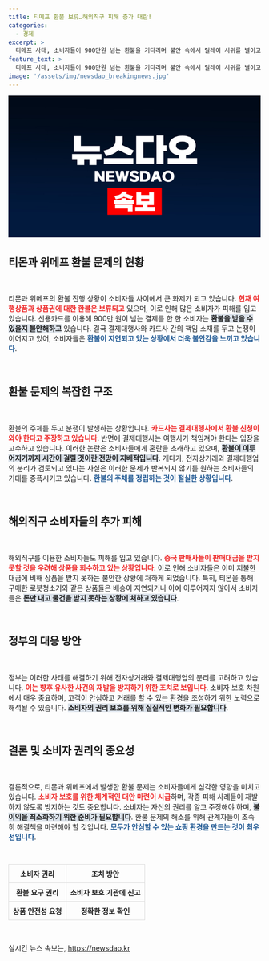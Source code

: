 ```yaml
---
title: 티메프 환불 보류…해외직구 피해 증가 대란!
categories:
  - 경제
excerpt: >
  티메프 사태, 소비자들이 900만원 넘는 환불을 기다리며 불안 속에서 릴레이 시위를 벌이고 있습니다. 해외직구 피해도 속출, 갈팡질팡하는 환불 주체 문제. 과연 이 혼란의 끝은 어디일까요?
feature_text: >
  티메프 사태, 소비자들이 900만원 넘는 환불을 기다리며 불안 속에서 릴레이 시위를 벌이고 있습니다. 해외직구 피해도 속출, 갈팡질팡하는 환불 주체 문제. 과연 이 혼란의 끝은 어디일까요?
image: '/assets/img/newsdao_breakingnews.jpg'
---
```


<p><img src="/assets/img/newsdao_breakingnews.jpg" alt="firstkoreanews 속보" /></p>

<h2 data-ke-size="size26">티몬과 위메프 환불 문제의 현황</h2>

<p data-ke-size="size16">&nbsp;</p>

<p>티몬과 위메프의 환불 진행 상황이 소비자들 사이에서 큰 화제가 되고 있습니다. <b><span style="color: #ee2323;">현재 여행상품과 상품권에 대한 환불은 보류되고</span></b> 있으며, 이로 인해 많은 소비자가 피해를 입고 있습니다. 신용카드를 이용해 900만 원이 넘는 결제를 한 한 소비자는 <b><span style="background-color: #21538527;">환불을 받을 수 있을지 불안해하고</span></b> 있습니다. 결국 결제대행사와 카드사 간의 책임 소재를 두고 논쟁이 이어지고 있어, 소비자들은 <b><span style="color: #1a5490;">환불이 지연되고 있는 상황에서 더욱 불안감을 느끼고 있습니다</span></b>.</p>

<p data-ke-size="size16">&nbsp;</p>

<h2 data-ke-size="size26">환불 문제의 복잡한 구조</h2>

<p data-ke-size="size16">&nbsp;</p>

<p>환불의 주체를 두고 분쟁이 발생하는 상황입니다. <b><span style="color: #ee2323;">카드사는 결제대행사에서 환불 신청이 와야 한다고 주장하고 있습니다</span></b>. 반면에 결제대행사는 여행사가 책임져야 한다는 입장을 고수하고 있습니다. 이러한 논란은 소비자들에게 혼란을 초래하고 있으며, <b><span style="background-color: #21538527;">환불이 이루어지기까지 시간이 걸릴 것이란 전망이 지배적입니다</span></b>. 게다가, 전자상거래와 결제대행업의 분리가 검토되고 있다는 사실은 이러한 문제가 반복되지 않기를 원하는 소비자들의 기대를 증폭시키고 있습니다. <b><span style="color: #1a5490;">환불의 주체를 정립하는 것이 절실한 상황입니다</span></b>.</p>

<p data-ke-size="size16">&nbsp;</p>

<h2 data-ke-size="size26">해외직구 소비자들의 추가 피해</h2>

<p data-ke-size="size16">&nbsp;</p>

<p>해외직구를 이용한 소비자들도 피해를 입고 있습니다. <b><span style="color: #ee2323;">중국 판매사들이 판매대금을 받지 못할 것을 우려해 상품을 회수하고 있는 상황입니다</span></b>. 이로 인해 소비자들은 이미 지불한 대금에 비해 상품을 받지 못하는 불안한 상황에 처하게 되었습니다. 특히, 티몬을 통해 구매한 로봇청소기와 같은 상품들은 배송이 지연되거나 아예 이루어지지 않아서 소비자들은 <b><span style="background-color: #21538527;">돈만 내고 물건을 받지 못하는 상황에 처하고 있습니다</span></b>.</p>

<p data-ke-size="size16">&nbsp;</p>

<h2 data-ke-size="size26">정부의 대응 방안</h2>

<p data-ke-size="size16">&nbsp;</p>

<p>정부는 이러한 사태를 해결하기 위해 전자상거래와 결제대행업의 분리를 고려하고 있습니다. <b><span style="color: #ee2323;">이는 향후 유사한 사건의 재발을 방지하기 위한 조치로 보입니다</span></b>. 소비자 보호 차원에서 매우 중요하며, 고객이 안심하고 거래를 할 수 있는 환경을 조성하기 위한 노력으로 해석될 수 있습니다. <b><span style="background-color: #21538527;">소비자의 권리 보호를 위해 실질적인 변화가 필요합니다</span></b>.</p>

<p data-ke-size="size16">&nbsp;</p>

<h2 data-ke-size="size26">결론 및 소비자 권리의 중요성</h2>

<p data-ke-size="size16">&nbsp;</p>

<p>결론적으로, 티몬과 위메프에서 발생한 환불 문제는 소비자들에게 심각한 영향을 미치고 있습니다. <b><span style="color: #ee2323;">소비자 보호를 위한 체계적인 대안 마련이 시급</span></b>하며, 각종 피해 사례들이 재발하지 않도록 방지하는 것도 중요합니다. 소비자는 자신의 권리를 알고 주장해야 하며, <b><span style="background-color: #21538527;">불이익을 최소화하기 위한 준비가 필요합니다</span></b>. 환불 문제의 해소를 위해 관계자들이 조속히 해결책을 마련해야 할 것입니다. <b><span style="color: #1a5490;">모두가 안심할 수 있는 쇼핑 환경을 만드는 것이 최우선입니다</span></b>.</p>

<p data-ke-size="size16">&nbsp;</p>

<table style="width: 100%; border-collapse: collapse;">
  <tr>
    <th style="border: 1px solid #ddd; text-align: center; padding: 8px;">소비자 권리</th>
    <th style="border: 1px solid #ddd; text-align: center; padding: 8px;">조치 방안</th>
  </tr>
  <tr>
    <td style="border: 1px solid #ddd; text-align: center; padding: 8px;"><b>환불 요구 권리</b></td>
    <td style="border: 1px solid #ddd; text-align: center; padding: 8px;"><b>소비자 보호 기관에 신고</b></td>
  </tr>
  <tr>
    <td style="border: 1px solid #ddd; text-align: center; padding: 8px;"><b>상품 안전성 요청</b></td>
    <td style="border: 1px solid #ddd; text-align: center; padding: 8px;"><b>정확한 정보 확인</b></td>
  </tr>
</table>

<p data-ke-size="size16">&nbsp;</p>
실시간 뉴스 속보는, <a href="https://newsdao.kr" rel="dofollow">https://newsdao.kr</a>



